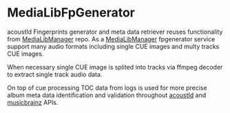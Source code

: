 # MediaLibFpGenerator
acoustId Fingerprints generator and meta data retriever reuses functionality from [MediaLibManager](https://github.com/Igorigorizh/MediaLibManager) repo.
As a [MediaLibManager](https://github.com/Igorigorizh/MediaLibManager) fpgenerator service support many audio formats including single CUE images and multy tracks CUE images.

When necessary single CUE image is splited into tracks via ffmpeg decoder to extract single track audio data.

On top of cue processing TOC data from logs is used for more precise album meta data identification and validation throughout [acoustId](https://acoustid.org/webservice) and [musicbrainz](https://musicbrainz.org/doc/MusicBrainz_API) APIs. 